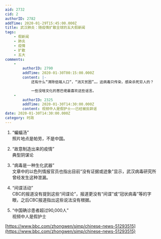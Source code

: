 ```yaml
---
aid: 2732
cid: 2
authorID: 2782
addTime: 2020-01-29T15:45:00.000Z
title: 武汉肺炎：随疫情扩散全球的五大假新闻
tags:
    - 假新闻
    - 肺炎
    - 疫情
    - 扩散
    - 五大
comments:
    -
        authorID: 2790
        addTime: 2020-01-30T00:15:00.000Z
        content: |-
            还有什么“清除低端人口“，“消灭贫困”…，这病毒只传染，感染杀死穷人的？

            一些没啥文化的葱巴佬最喜欢这些谣言。
    -
        authorID: 2325
        addTime: 2020-01-30T14:30:00.000Z
        content: 视频中人是假护士——已经被反辟谣
date: 2020-01-30T14:30:00.000Z
category: 时政
---
```


1.  “蝙蝠汤”  
    照片地点是帕劳，不是中国。
    
2.  “故意制造出来的疫情”  
    典型阴谋论
    
3.  “病毒是一种生化武器”  
    文章中的以色列情报官员也指出目前“没有证据或迹象"显示，武汉病毒研究所曾经发生这种泄漏。
    
4.  “间谍活动”  
    CBC的报道没有提到这些“间谍论”，报道更没有“间谍”或“冠状病毒”等的字眼，之后CBC报道指出这些说法没有根据。
    
5.  “中国确诊患者超过90,000人”  
    视频中人是假护士
    

[https://www.bbc.com/zhongwen/simp/chinese-news-51293515](https://www.bbc.com/zhongwen/simp/chinese-news-51293515)
